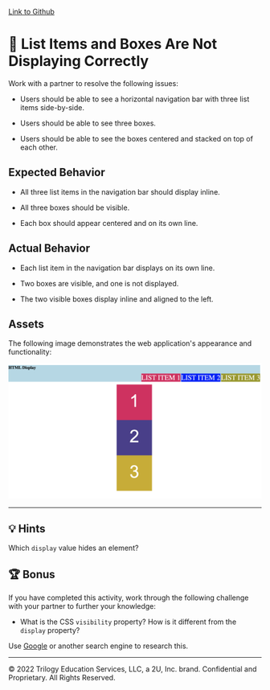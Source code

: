 [Link to Github](https://martincespedes.github.io/HTML_Display/)

# 🐛 List Items and Boxes Are Not Displaying Correctly

Work with a partner to resolve the following issues:

- Users should be able to see a horizontal navigation bar with three list items side-by-side.

- Users should be able to see three boxes.

- Users should be able to see the boxes centered and stacked on top of each other.

## Expected Behavior

- All three list items in the navigation bar should display inline.

- All three boxes should be visible.

- Each box should appear centered and on its own line.

## Actual Behavior

- Each list item in the navigation bar displays on its own line.

- Two boxes are visible, and one is not displayed.

- The two visible boxes display inline and aligned to the left.

## Assets

The following image demonstrates the web application's appearance and functionality:

![Three list items are displayed on the right side of the navigation bar, corresponding with three boxes centered on the page.](./assets/image-1.png)

---

## 💡 Hints

Which `display` value hides an element?

## 🏆 Bonus

If you have completed this activity, work through the following challenge with your partner to further your knowledge:

- What is the CSS `visibility` property? How is it different from the `display` property?

Use [Google](https://www.google.com) or another search engine to research this.

---

© 2022 Trilogy Education Services, LLC, a 2U, Inc. brand. Confidential and Proprietary. All Rights Reserved.
